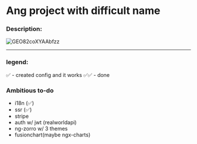 # Ang project with difficult name

### Description:

![GEO82coXYAAbfzz](https://github.com/MarikaKonturova/rmort-18anf-tickstrp/assets/69147255/630a8453-ba74-401a-94f9-37bb9b13dcc6)

---

### legend:

✅️ - created config and it works
✅️✅️ - done

### Ambitious to-do

- i18n (✅️)
- ssr (✅️)
- stripe
- auth w/ jwt (realworldapi)
- ng-zorro w/ 3 themes
- fusionchart(maybe ngx-charts)
